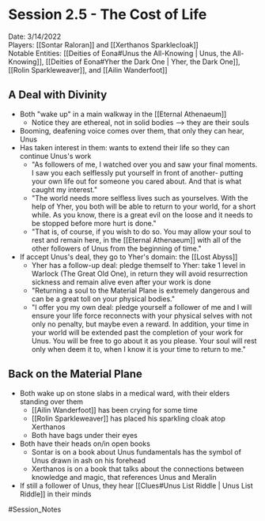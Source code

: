 # Session 2.5 - The Cost of Life

Date: 3/14/2022  
Players: [[Sontar Raloran]] and [[Xerthanos Sparklecloak]]  
Notable Entities: [[Deities of Eona#Unus the All-Knowing | Unus, the All-Knowing]], [[Deities of Eona#Yher the Dark One | Yher, the Dark One]], [[Rolin Sparkleweaver]], and [[Ailin Wanderfoot]]

## A Deal with Divinity
- Both "wake up" in a main walkway in the [[Eternal Athenaeum]] 
	- Notice they are ethereal, not in solid bodies --> they are their souls
- Booming, deafening voice comes over them, that only they can hear, Unus
- Has taken interest in them: wants to extend their life so they can continue Unus's work
	- "As followers of me, I watched over you and saw your final moments. I saw you each selflessly put yourself in front of another- putting your own life out for someone you cared about. And that is what caught my interest."
	- "The world needs more selfless lives such as yourselves. With the help of Yher, you both will be able to return to your world, for a short while. As you know, there is a great evil on the loose and it needs to be stopped before more hurt is done."
	- "That is, of course, if you wish to do so. You may allow your soul to rest and remain here, in the [[Eternal Athenaeum]] with all of the other followers of Unus from the beginning of time." 
- If accept Unus's deal, they go to Yher's domain: the [[Lost Abyss]]
	- Yher has a follow-up deal: pledge themself to Yher: take 1 level in Warlock (The Great Old One), in return they will avoid resurrection sickness and remain alive even after your work is done
	- "Returning a soul to the Material Plane is extremely dangerous and can be a great toll on your physical bodies."
	- "I offer you my own deal: pledge yourself a follower of me and I will ensure your life force reconnects with your physical selves with not only no penalty, but maybe even a reward. In addition, your time in your world will be extended past the completion of your work for Unus. You will be free to go about it as you please. Your soul will rest only when deem it to, when I know it is your time to return to me."

## Back on the Material Plane
- Both wake up on stone slabs in a medical ward, with their elders standing over them
	- [[Ailin Wanderfoot]] has been crying for some time
	- [[Rolin Sparkleweaver]] has placed his sparkling cloak atop Xerthanos
	- Both have bags under their eyes 
- Both have their heads on/in open books 
	- Sontar is on a book about Unus fundamentals has the symbol of Unus drawn in ash on his forehead 
	- Xerthanos is on a book that talks about the connections between knowledge and magic, that references Unus and Meralin 
- If still a follower of Unus, they hear [[Clues#Unus List Riddle | Unus List Riddle]] in their minds

#Session_Notes